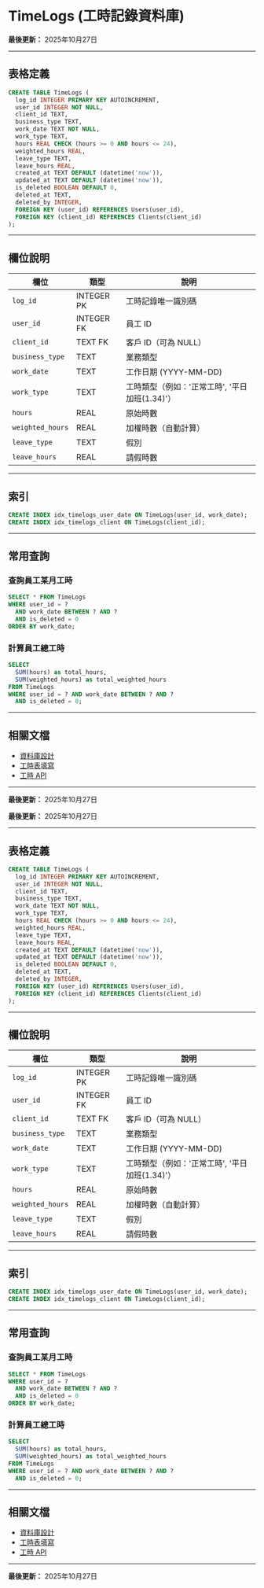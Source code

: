 # TimeLogs (工時記錄資料庫)

**最後更新：** 2025年10月27日

---

## 表格定義

```sql
CREATE TABLE TimeLogs (
  log_id INTEGER PRIMARY KEY AUTOINCREMENT,
  user_id INTEGER NOT NULL,
  client_id TEXT,
  business_type TEXT,
  work_date TEXT NOT NULL,
  work_type TEXT,
  hours REAL CHECK (hours >= 0 AND hours <= 24),
  weighted_hours REAL,
  leave_type TEXT,
  leave_hours REAL,
  created_at TEXT DEFAULT (datetime('now')),
  updated_at TEXT DEFAULT (datetime('now')),
  is_deleted BOOLEAN DEFAULT 0,
  deleted_at TEXT,
  deleted_by INTEGER,
  FOREIGN KEY (user_id) REFERENCES Users(user_id),
  FOREIGN KEY (client_id) REFERENCES Clients(client_id)
);
```

---

## 欄位說明

| 欄位 | 類型 | 說明 |
|------|------|------|
| `log_id` | INTEGER PK | 工時記錄唯一識別碼 |
| `user_id` | INTEGER FK | 員工 ID |
| `client_id` | TEXT FK | 客戶 ID（可為 NULL） |
| `business_type` | TEXT | 業務類型 |
| `work_date` | TEXT | 工作日期 (YYYY-MM-DD) |
| `work_type` | TEXT | 工時類型（例如：'正常工時', '平日加班(1.34)'） |
| `hours` | REAL | 原始時數 |
| `weighted_hours` | REAL | 加權時數（自動計算） |
| `leave_type` | TEXT | 假別 |
| `leave_hours` | REAL | 請假時數 |

---

## 索引

```sql
CREATE INDEX idx_timelogs_user_date ON TimeLogs(user_id, work_date);
CREATE INDEX idx_timelogs_client ON TimeLogs(client_id);
```

---

## 常用查詢

### 查詢員工某月工時

```sql
SELECT * FROM TimeLogs 
WHERE user_id = ? 
  AND work_date BETWEEN ? AND ? 
  AND is_deleted = 0
ORDER BY work_date;
```

### 計算員工總工時

```sql
SELECT 
  SUM(hours) as total_hours,
  SUM(weighted_hours) as total_weighted_hours
FROM TimeLogs 
WHERE user_id = ? AND work_date BETWEEN ? AND ?
  AND is_deleted = 0;
```

---

## 相關文檔

- [資料庫設計](../../資料庫設計.md)
- [工時表填寫](../../功能模塊/08-工時表填寫.md)
- [工時 API](../../API設計/工時API.md)

---

**最後更新：** 2025年10月27日



**最後更新：** 2025年10月27日

---

## 表格定義

```sql
CREATE TABLE TimeLogs (
  log_id INTEGER PRIMARY KEY AUTOINCREMENT,
  user_id INTEGER NOT NULL,
  client_id TEXT,
  business_type TEXT,
  work_date TEXT NOT NULL,
  work_type TEXT,
  hours REAL CHECK (hours >= 0 AND hours <= 24),
  weighted_hours REAL,
  leave_type TEXT,
  leave_hours REAL,
  created_at TEXT DEFAULT (datetime('now')),
  updated_at TEXT DEFAULT (datetime('now')),
  is_deleted BOOLEAN DEFAULT 0,
  deleted_at TEXT,
  deleted_by INTEGER,
  FOREIGN KEY (user_id) REFERENCES Users(user_id),
  FOREIGN KEY (client_id) REFERENCES Clients(client_id)
);
```

---

## 欄位說明

| 欄位 | 類型 | 說明 |
|------|------|------|
| `log_id` | INTEGER PK | 工時記錄唯一識別碼 |
| `user_id` | INTEGER FK | 員工 ID |
| `client_id` | TEXT FK | 客戶 ID（可為 NULL） |
| `business_type` | TEXT | 業務類型 |
| `work_date` | TEXT | 工作日期 (YYYY-MM-DD) |
| `work_type` | TEXT | 工時類型（例如：'正常工時', '平日加班(1.34)'） |
| `hours` | REAL | 原始時數 |
| `weighted_hours` | REAL | 加權時數（自動計算） |
| `leave_type` | TEXT | 假別 |
| `leave_hours` | REAL | 請假時數 |

---

## 索引

```sql
CREATE INDEX idx_timelogs_user_date ON TimeLogs(user_id, work_date);
CREATE INDEX idx_timelogs_client ON TimeLogs(client_id);
```

---

## 常用查詢

### 查詢員工某月工時

```sql
SELECT * FROM TimeLogs 
WHERE user_id = ? 
  AND work_date BETWEEN ? AND ? 
  AND is_deleted = 0
ORDER BY work_date;
```

### 計算員工總工時

```sql
SELECT 
  SUM(hours) as total_hours,
  SUM(weighted_hours) as total_weighted_hours
FROM TimeLogs 
WHERE user_id = ? AND work_date BETWEEN ? AND ?
  AND is_deleted = 0;
```

---

## 相關文檔

- [資料庫設計](../../資料庫設計.md)
- [工時表填寫](../../功能模塊/08-工時表填寫.md)
- [工時 API](../../API設計/工時API.md)

---

**最後更新：** 2025年10月27日



